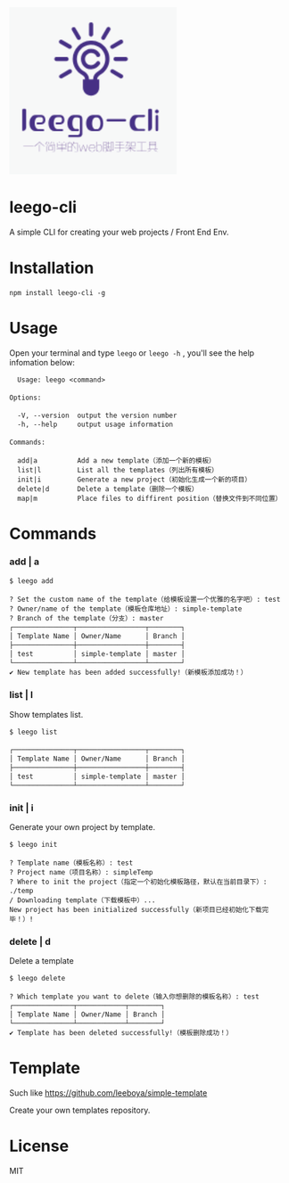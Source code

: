![leego-cli Logo](./logo.png)

# leego-cli
A simple CLI for creating your web projects / Front End Env.

# Installation
```
npm install leego-cli -g
```

# Usage
Open your terminal and type `leego` or `leego -h` , you'll see the help infomation below:
```
  Usage: leego <command>

Options:

  -V, --version  output the version number
  -h, --help     output usage information

Commands:

  add|a          Add a new template（添加一个新的模板）
  list|l         List all the templates（列出所有模板）
  init|i         Generate a new project（初始化生成一个新的项目）
  delete|d       Delete a template（删除一个模板）
  map|m          Place files to diffirent position（替换文件到不同位置）
```

# Commands
### add | a

```
$ leego add

? Set the custom name of the template（给模板设置一个优雅的名字吧）: test
? Owner/name of the template（模板仓库地址）: simple-template
? Branch of the template（分支）: master
┌───────────────┬─────────────────┬────────┐
│ Template Name │ Owner/Name      │ Branch │
├───────────────┼─────────────────┼────────┤
│ test          │ simple-template │ master │
└───────────────┴─────────────────┴────────┘
✔ New template has been added successfully!（新模板添加成功！）

```

### list | l
Show templates list.
```
$ leego list

┌───────────────┬─────────────────┬────────┐
│ Template Name │ Owner/Name      │ Branch │
├───────────────┼─────────────────┼────────┤
│ test          │ simple-template │ master │
└───────────────┴─────────────────┴────────┘

```

### init | i
Generate your own project by template.
```
$ leego init

? Template name（模板名称）: test
? Project name（项目名称）: simpleTemp
? Where to init the project（指定一个初始化模板路径，默认在当前目录下）: ./temp
/ Downloading template（下载模板中）...
New project has been initialized successfully（新项目已经初始化下载完毕！）!
```

### delete | d
Delete a template
```
$ leego delete

? Which template you want to delete（输入你想删除的模板名称）: test
┌───────────────┬────────────┬────────┐
│ Template Name │ Owner/Name │ Branch │
└───────────────┴────────────┴────────┘
✔ Template has been deleted successfully!（模板删除成功！）
```

# Template
Such like https://github.com/leeboya/simple-template

Create your own templates repository.

# License
MIT









